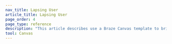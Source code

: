 ```yaml
---
nav_title: Lapsing User
article_title: Lapsing User
page_order: 4
page_type: reference
description: "This article describes use a Braze Canvas template to bring users back to your app with incentives based on their past engagements."
tool: Canvas
---
```


